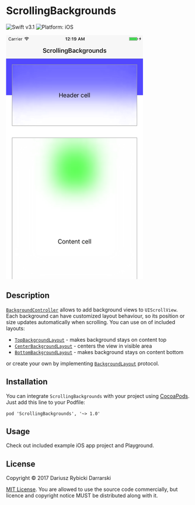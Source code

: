 # ScrollingBackgrounds

![Swift v3.1](https://img.shields.io/badge/swift-v3.1-orange.svg)
![Platform: iOS](https://img.shields.io/badge/platform-iOS-lightgray.svg)

![ScrollingBackgrounds screenshot 1](Misc/ScrollingBackgrounds_screenshot_1.png)

## Description

[`BackgroundController`](ScrollingBackgrounds/BackgroundController.swift) allows to add background views to `UIScrollView`. Each background can have customized layout behaviour, so its position or size updates automatically when scrolling. You can use on of included layouts:

- [`TopBackgroundLayout`](ScrollingBackgrounds/TopBackgroundLayout.swift) - makes background stays on content top
- [`CenterBackgroundLayout`](ScrollingBackgrounds/CenterBackgroundLayout.swift) - centers the view in visible area
- [`BottomBackgroundLayout`](ScrollingBackgrounds/BottomBackgroundLayout.swift) - makes background stays on content bottom

or create your own by implementing [`BackgroundLayout`](ScrollingBackgrounds/BackgroundLayout.swift) protocol.

## Installation

You can integrate `ScrollingBackgrounds` with your project using [CocoaPods](https://cocoapods.org/). Just add this line to your Podfile:

    pod 'ScrollingBackgrounds', '~> 1.0'

## Usage

Check out included example iOS app project and Playground.

## License

Copyright © 2017 Dariusz Rybicki Darrarski

[MIT License](LICENSE). You are allowed to use the source code commercially, but licence and copyright notice MUST be distributed along with it.
